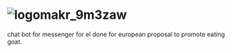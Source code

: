 # ![logomakr_9m3zaw](https://user-images.githubusercontent.com/3071208/42304862-a1f61524-8028-11e8-8e3d-bf73b3ef47c5.png)

chat bot for messenger for el done for european proposal to promote eating goat.
